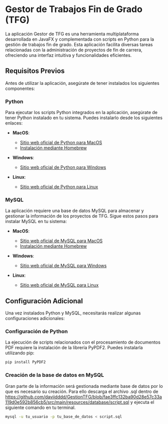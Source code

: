 # Gestor de Trabajos Fin de Grado (TFG)

La aplicación Gestor de TFG es una herramienta multiplataforma desarrollada en JavaFX y complementada con scripts en Python para la gestión de trabajos fin de grado. Esta aplicación facilita diversas tareas relacionadas con la administración de proyectos de fin de carrera, ofreciendo una interfaz intuitiva y funcionalidades eficientes.

## Requisitos Previos

Antes de utilizar la aplicación, asegúrate de tener instalados los siguientes componentes:

### Python

Para ejecutar los scripts Python integrados en la aplicación, asegúrate de tener Python instalado en tu sistema. Puedes instalarlo desde los siguientes enlaces:

- **MacOS**:
    - [Sitio web oficial de Python para MacOS](https://www.python.org/downloads/macos/)
    - [Instalación mediante Homebrew](https://docs.brew.sh/Homebrew-and-Python)

- **Windows**:
    - [Sitio web oficial de Python para Windows](https://www.python.org/downloads/windows/)

- **Linux**:
    - [Sitio web oficial de Python para Linux](https://www.python.org/downloads/source/)

### MySQL

La aplicación requiere una base de datos MySQL para almacenar y gestionar la información de los proyectos de TFG. Sigue estos pasos para instalar MySQL en tu sistema:

- **MacOS**:
    - [Sitio web oficial de MySQL para MacOS](https://dev.mysql.com/downloads/mysql/)
    - [Instalación mediante Homebrew](https://formulae.brew.sh/formula/mysql)

- **Windows**:
    - [Sitio web oficial de MySQL para Windows](https://dev.mysql.com/downloads/mysql/)

- **Linux**:
    - [Sitio web oficial de MySQL para Linux](https://dev.mysql.com/downloads/mysql/)

## Configuración Adicional

Una vez instalados Python y MySQL, necesitarás realizar algunas configuraciones adicionales:

### Configuración de Python

La ejecución de scripts relacionados con el procesamiento de documentos PDF requiere la instalación de la librería PyPDF2. Puedes instalarla utilizando pip:

```bash
pip install PyPDF2
```

### Creación de la base de datos en MySQL

Gran parte de la información será gestionada mediante base de datos por lo que es necesario su creación. Para ello descarga el archivo .sql dentro de https://github.com/daviidddd/GestionTFG/blob/fae3ffc132ba90d28e57c33a119d0e592b856cb5/src/main/resources/database/script.sql y ejecuta el siguiente comando en tu terminal.

```bash 
mysql -u tu_usuario -p tu_base_de_datos < script.sql
```

